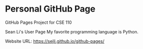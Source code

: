 # Personal GitHub Page
GitHub Pages Project for CSE 110

Sean Li's User Page
My favorite programming language is Python.

Website URL: https://sejli.github.io/github-pages/